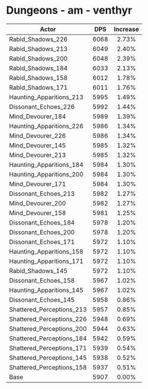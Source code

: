 # Dungeons - am - venthyr
| Actor | DPS | Increase |
|---|:---:|:---:|
|Rabid_Shadows_226|6068|2.73%|
|Rabid_Shadows_213|6049|2.40%|
|Rabid_Shadows_200|6048|2.39%|
|Rabid_Shadows_184|6033|2.13%|
|Rabid_Shadows_158|6012|1.78%|
|Rabid_Shadows_171|6011|1.76%|
|Haunting_Apparitions_213|5995|1.49%|
|Dissonant_Echoes_226|5992|1.44%|
|Mind_Devourer_184|5989|1.39%|
|Haunting_Apparitions_226|5986|1.34%|
|Mind_Devourer_226|5986|1.34%|
|Mind_Devourer_145|5985|1.32%|
|Mind_Devourer_213|5985|1.32%|
|Haunting_Apparitions_184|5984|1.30%|
|Haunting_Apparitions_200|5984|1.30%|
|Mind_Devourer_171|5984|1.30%|
|Dissonant_Echoes_213|5982|1.27%|
|Mind_Devourer_200|5982|1.27%|
|Mind_Devourer_158|5981|1.25%|
|Dissonant_Echoes_184|5978|1.20%|
|Dissonant_Echoes_200|5978|1.20%|
|Dissonant_Echoes_171|5972|1.10%|
|Haunting_Apparitions_158|5972|1.10%|
|Haunting_Apparitions_171|5972|1.10%|
|Rabid_Shadows_145|5972|1.10%|
|Dissonant_Echoes_158|5967|1.02%|
|Haunting_Apparitions_145|5967|1.02%|
|Dissonant_Echoes_145|5958|0.86%|
|Shattered_Perceptions_213|5957|0.85%|
|Shattered_Perceptions_226|5948|0.69%|
|Shattered_Perceptions_200|5944|0.63%|
|Shattered_Perceptions_184|5942|0.59%|
|Shattered_Perceptions_171|5939|0.54%|
|Shattered_Perceptions_145|5938|0.52%|
|Shattered_Perceptions_158|5937|0.51%|
|Base|5907|0.00%|
